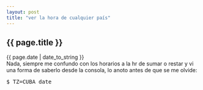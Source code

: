 ```yaml
---
layout: post
title: "ver la hora de cualquier país"
---
```


<h2>{{ page.title }}</h2>

<div class="publish_date">{{ page.date | date_to_string }}</div>

<div class="p">Nada, siempre me confundo con los horarios a la hr de sumar o restar y vi una forma de saberlo desde la consola, lo anoto antes de que se me olvide:
</div>

<pre class="sh_sh">
$ TZ=CUBA date
</pre>
